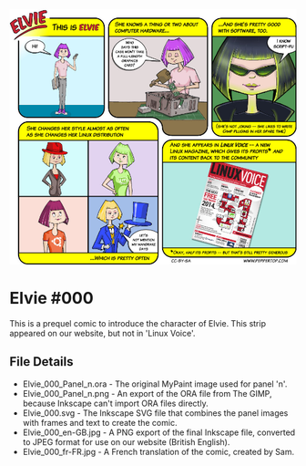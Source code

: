![Elvie comic strip #000](Elvie_000_en-GB.jpg)

Elvie #000
==========
This is a prequel comic to introduce the character of Elvie. This strip appeared on our website, but not in 'Linux Voice'.


File Details
------------
* Elvie_000_Panel_n.ora     - The original MyPaint image used for panel 'n'.
* Elvie_000_Panel_n.png     - An export of the ORA file from The GIMP, because Inkscape can't import ORA files directly.
* Elvie_000.svg             - The Inkscape SVG file that combines the panel images with frames and text to create the comic.
* Elvie_000_en-GB.jpg       - A PNG export of the final Inkscape file, converted to JPEG format for use on our website (British English).
* Elvie_000_fr-FR.jpg       - A French translation of the comic, created by Sam.

